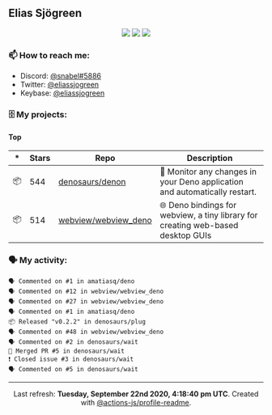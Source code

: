 ## Elias Sjögreen

<p align="center">
  <img src="https://img.shields.io/badge/🎂-dec. 2003-success" />
  <img src="https://img.shields.io/badge/🌎-Stockholm-informational" />
  <img src="https://img.shields.io/badge/👦-He/Him-informational" />
</p>

### 📫 How to reach me:

- Discord: [@snabel#5886](https://discord.com/users/267978757799673866)
- Twitter: [@eliassjogreen](https://twitter.com/eliassjogreen)
- Keybase: [@eliassjogreen](https://keybase.io/eliassjogreen)

### 🗄 My projects:

#### Top
|*|Stars|Repo|Description|
|---|---|---|---|
| 📦 | 544 | [denosaurs/denon](https://github.com/denosaurs/denon) | 👀 Monitor any changes in your Deno application and automatically restart. |
| 📦 | 514 | [webview/webview_deno](https://github.com/webview/webview_deno) | 🌐 Deno bindings for webview, a tiny library for creating web-based desktop GUIs |

### 🗣 My activity:

```
🗣 Commented on #1 in amatiasq/deno
🗣 Commented on #12 in webview/webview_deno
🗣 Commented on #27 in webview/webview_deno
🗣 Commented on #1 in amatiasq/deno
📦 Released "v0.2.2" in denosaurs/plug
🗣 Commented on #48 in webview/webview_deno
🗣 Commented on #2 in denosaurs/wait
🎉 Merged PR #5 in denosaurs/wait
❗️ Closed issue #3 in denosaurs/wait
🗣 Commented on #5 in denosaurs/wait
```

------------
<p align="center">Last refresh: <b>Tuesday, September 22nd 2020, 4:18:40 pm UTC</b>. Created with <a href=https://github.com/marketplace/actions/profile-readme>@actions-js/profile-readme</a>.</p>
